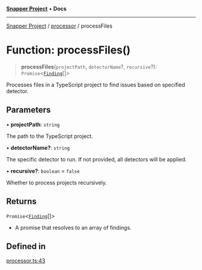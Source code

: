 [**Snapper Project**](../../README.md) • **Docs**

***

[Snapper Project](../../README.md) / [processor](../README.md) / processFiles

# Function: processFiles()

> **processFiles**(`projectPath`, `detectorName`?, `recursive`?): `Promise`\<[`Finding`](../../types/type-aliases/Finding.md)[]\>

Processes files in a TypeScript project to find issues based on specified detector.

## Parameters

• **projectPath**: `string`

The path to the TypeScript project.

• **detectorName?**: `string`

The specific detector to run. If not provided, all detectors will be applied.

• **recursive?**: `boolean` = `false`

Whether to process projects recursively.

## Returns

`Promise`\<[`Finding`](../../types/type-aliases/Finding.md)[]\>

- A promise that resolves to an array of findings.

## Defined in

[processor.ts:43](https://github.com/asifqatar/Snapper/blob/10d8c215d2a9fa01e8560a55968929911c581044/processor.ts#L43)
